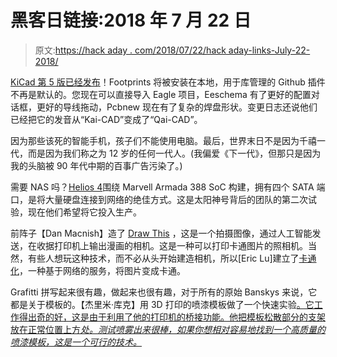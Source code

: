 # 黑客日链接:2018 年 7 月 22 日

> 原文:[https://hack aday . com/2018/07/22/hack aday-links-July-22-2018/](https://hackaday.com/2018/07/22/hackaday-links-july-22-2018/)

[KiCad 第 5 版已经发布](https://launchpad.net/kicad/+announcement/15026)！Footprints 将被安装在本地，用于库管理的 Github 插件不再是默认的。您现在可以直接导入 Eagle 项目，Eeschema 有了更好的配置对话框，更好的导线拖动，Pcbnew 现在有了复杂的焊盘形状。变更日志还说他们已经把它的发音从“Kai-CAD”变成了“Qai-CAD”。

因为那些该死的智能手机，孩子们不能使用电脑。最后，世界末日不是因为千禧一代，而是因为我们称之为 12 岁的任何一代人。(我偏爱《下一代》，但那只是因为我的头脑被 90 年代中期的百事广告污染了。)

需要 NAS 吗？[Helios 4](https://kobol.io/helios4/)围绕 Marvell Armada 388 SoC 构建，拥有四个 SATA 端口，是将大量硬盘连接到网络的绝佳方式。这是太阳神号背后的团队的第二次试验，现在他们希望将它投入生产。

前阵子【Dan Macnish】造了 [Draw This](http://danmacnish.com/2018/07/01/draw-this/) ，这是一个拍摄图像，通过人工智能发送，在收据打印机上输出漫画的相机。这是一种可以打印卡通图片的照相机。当然，有些人想玩这种技术，而不必从头开始建造相机，所以[Eric Lu]建立了[卡通化](https://www.kapwing.com/cartoonify)，一种基于网络的服务，将图片变成卡通。

Grafitti 拼写起来很有趣，做起来也很有趣，对于所有的原始 Banskys 来说，它都是关于模板的。【杰里米·库克】用 3D 打印的喷漆模板做了一个快速实验[。它工作得出奇的好，这是由于利用了他的打印机的桥接功能。他把模板松散部分的支架放在正常位置上方*处。测试喷雾出来很棒，如果你想相对容易地找到一个高质量的喷漆模板，这是一个可行的技术。*](https://www.youtube.com/watch?v=SGolwRgaW30)